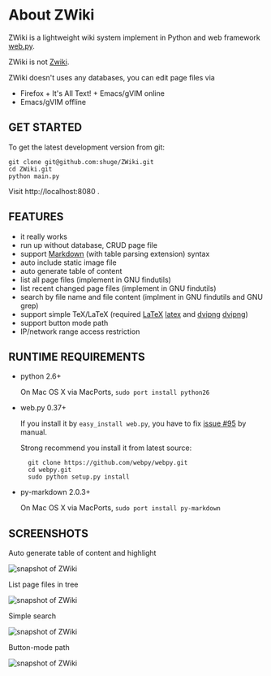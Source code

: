 # About ZWiki

ZWiki is a lightweight wiki system implement in Python and web framework [web.py](http://webpy.org/).

ZWiki is not [Zwiki](http://en.wikipedia.org/wiki/Zwiki).

ZWiki doesn't uses any databases, you can edit page files via 

- Firefox + It's All Text! + Emacs/gVIM online
- Emacs/gVIM offline


## GET STARTED

To get the latest development version from git:

    git clone git@github.com:shuge/ZWiki.git
    cd ZWiki.git
    python main.py
    
Visit http://localhost:8080 .

## FEATURES

- it really works
- run up without database, CRUD page file
- support [Markdown](http://daringfireball.net/projects/markdown/) (with table parsing extension) syntax
- auto include static image file
- auto generate table of content
- list all page files (implement in GNU findutils)
- list recent changed page files (implement in GNU findutils)
- search by file name and file content (implment in GNU findutils and GNU grep)
- support simple TeX/LaTeX (required [LaTeX] [latex] and [dvipng] [dvipng])
- support button mode path
- IP/network range access restriction

## RUNTIME REQUIREMENTS

- python 2.6+

    On Mac OS X via MacPorts, `sudo port install python26`

- web.py 0.37+

    If you install it by `easy_install web.py`,
    you have to fix [issue #95](https://github.com/webpy/webpy/issues/95) by manual.

    Strong recommend you install it from latest source:

        git clone https://github.com/webpy/webpy.git
        cd webpy.git
        sudo python setup.py install

- py-markdown 2.0.3+

    On Mac OS X via MacPorts, `sudo port install py-markdown`

## SCREENSHOTS


Auto generate table of content and highlight

![snapshot of ZWiki](http://img3.douban.com/view/photo/photo/public/p1255546232.jpg "ZWiki - auto generate table of
 content and highlight")


List page files in tree

![snapshot of ZWiki](http://img3.douban.com/view/photo/photo/public/p1255546341.jpg "ZWiki - list page files in tree")


Simple search

![snapshot of ZWiki](http://img3.douban.com/view/photo/photo/public/p1255546389.jpg "ZWiki - simple search")


Button-mode path

![snapshot of ZWiki](http://img3.douban.com/view/photo/photo/public/p1255546298.jpg "ZWiki - button-mode path")


[latex]: http://www.tug.org/texlive
[dvipng]: http://savannah.nongnu.org/projects/dvipng